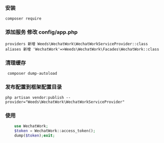 ###  安装
```shell
composer require
```

### 添加服务 修改 config/app.php
```shell
providers 新增 Weeds\WechatWork\WechatWorkServiceProvider::class
aliases 新增 'WechatWork'=>Weeds\WechatWork\Facades\WechatWork::class
```

### 清理缓存
```shell
 composer dump-autoload
```

###  发布配置到框架配置目录
```shell
php artisan vendor:publish --provider="Weeds\WechatWork\WechatWorkServiceProvider"
```
###

###  使用
```php
    use WechatWork;
    $token = WechatWork::access_token();
    dump($token);exit;
```
